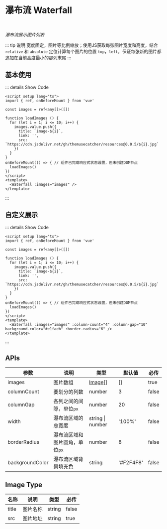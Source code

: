 # 瀑布流 Waterfall

<BackTop />
<Watermark fullscreen content="Vue Amazing UI" />

<br/>

*瀑布流展示图片列表*

::: tip 说明
宽度固定，图片等比例缩放；使用JS获取每张图片宽度和高度，结合 `relative` 和 `absolute` 定位计算每个图片的位置 `top`，`left`，保证每张新的图片都追加在当前高度最小的那列末尾
:::

<script setup lang="ts">
import { ref, onBeforeMount } from 'vue'

const images = ref<any[]>([])

function loadImages () {
  for (let i = 1; i <= 10; i++) {
    images.value.push({
      title: `image-${i}`,
      link: '',
      src: `https://cdn.jsdelivr.net/gh/themusecatcher/resources@0.0.5/${i}.jpg`
    })
  }
}
onBeforeMount(() => { // 组件已完成响应式状态设置，但未创建DOM节点
  loadImages()
})
</script>

## 基本使用

<Waterfall :images="images" />

::: details Show Code

```vue
<script setup lang="ts">
import { ref, onBeforeMount } from 'vue'

const images = ref<any[]>([])

function loadImages () {
  for (let i = 1; i <= 10; i++) {
    images.value.push({
      title: `image-${i}`,
      link: '',
      src: `https://cdn.jsdelivr.net/gh/themusecatcher/resources@0.0.5/${i}.jpg`
    })
  }
}
onBeforeMount(() => { // 组件已完成响应式状态设置，但未创建DOM节点
  loadImages()
})
</script>
<template>
  <Waterfall :images="images" />
</template>
```

:::

## 自定义展示

<Waterfall :images="images" :column-count="4" :column-gap="10" background-color="#e1faeb" :border-radius="6" />

::: details Show Code

```vue
<script setup lang="ts">
import { ref, onBeforeMount } from 'vue'

const images = ref<any[]>([])

function loadImages () {
  for (let i = 1; i <= 10; i++) {
    images.value.push({
      title: `image-${i}`,
      link: '',
      src: `https://cdn.jsdelivr.net/gh/themusecatcher/resources@0.0.5/${i}.jpg`
    })
  }
}
onBeforeMount(() => { // 组件已完成响应式状态设置，但未创建DOM节点
  loadImages()
})
</script>
<template>
  <Waterfall :images="images" :column-count="4" :column-gap="10" background-color="#e1faeb" :border-radius="6" />
</template>
```

:::

## APIs

参数 | 说明 | 类型 | 默认值 | 必传
-- | -- | -- | -- | --
images | 图片数组 | [Image](#image-type)[] | [] | true
columnCount | 要划分的列数 | number | 3 | false
columnGap | 各列之间的间隙，单位`px` | number | 20 | false
width | 瀑布流区域的总宽度 | string &#124; number | '100%' | false
borderRadius | 瀑布流区域和图片圆角，单位`px` | number | 8 | false
backgroundColor | 瀑布流区域背景填充色 | string | '#F2F4F8' | false

## Image Type

名称 | 说明 | 类型 | 必传
-- | -- | -- | --
title | 图片名称 | string | false
src | 图片地址 | string | true
